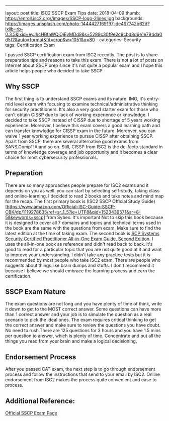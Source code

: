 ---
layout: post
title: ISC2 SSCP Exam Tips
date: 2018-04-09
thumb: https://enroll.isc2.org//images/SSCP-logo-2lines.jpg
backgrounds: https://images.unsplash.com/photo-1444427169197-de497742b62d?ixlib=rb-0.3.5&ixid=eyJhcHBfaWQiOjEyMDd9&s=5289c30f9e2c9cbd8d6e1e794da0d5f2&auto=format&fit=crop&w=1051&q=80
    - 
categories: Security    
tags: Certification Exam

I passed SSCP certification exam from ISC2 recently. The post is to share preparation tips and reasons to take this exam. There is not a lot of posts on Internet about SSCP prep since it's not quite a popular exam and I hope this article helps people who decided to take SSCP.

## Why SSCP

The first thing is to understand SSCP exams and its nature. IMO, it's entry-mid level exam with focusing to examine technical/administrative thinking for security practitioners. It's also a very good starter exam for those who can't obtain CISSP due to lack of working experience or knowledge. I decided to take  SSCP instead of CISSP due to shortage of 5 years working experience. Moreover, I believe this exam covers a good learning path and can transfer knowledge for CISSP exam in the future. Moreover, you can waive 1 year working experience to pursue CISSP after obtaining SSCP. Apart from SSCP, there are several alternative good exams from SANS,CompTIA and so on. Still, CISSP from ISC2 is the de-facto standard in terms of knowledge coverage and job opportunity and it becomes a clear choice for most cybersecurity professionals.

## Preparation

There are so many approaches people prepare for ISC2 exams and it depends on you as well. you can start by selecting self-study, taking class and online-learning. I decided to read 2 books and take notes and mind map for the recap. The first primary book is (ISC2 SSCP Official Study Guide)[https://www.amazon.com/Official-ISC-Guide-SSCP-CBK/dp/1119278635/ref=sr_1_5?ie=UTF8&qid=1523439571&sr=8-5&keywords=sscp] from Sybex. It's important Not to skip this book because it is designed to cover all 7 domains and topics and technical terms used in the book are the same with the questions from exam. Make sure to find the latest edition at the time of taking exam. The second book is [SCP Systems Security Certified Practitioner All-in-One Exam Guide, Second Edition](https://www.amazon.com/Systems-Security-Certified-Practitioner-Second/dp/1259583074/ref=sr_1_1?ie=UTF8&qid=1523439571&sr=8-1&keywords=sscp). I uses the all-in-one book as reference and didn't read back to back. it's good to read for a particular topic that you are not quite good at it and want to improve your understanding. I didn't take any practice tests but it is recommended by most people who take ISC2 exam. There are people who suggests about things like brain dumps and stuffs. I don't recommend it because I believe we should embrace the learning process and earn the certification. 

## SSCP Exam Nature

The exam questions are not long and you have plenty of time of think, write it down to get to the MOST correct answer. Some questions can have more than 1 correct answer and your job is to simulate the question as a real scenario to pick the ideal ones. The exam requires critical thinking to get the correct answer and make sure to review the questions you have doubt. No need to rush.There are 125 questions for 3 hours and you have 1.5 mins per question to answer, which is plenty of time. Concentrate and put all the things you read from your brain and make a logical decisioning. 

## Endorsement Process

After you passed CAT exam, the next step is to go through endorsement process and follow the instructions that send to your email by ISC2. Online endorsement from ISC2 makes the process quite convenient and ease to process.

## Additional Reference:

[Official SSCP Exam Page](https://www.isc2.org/en/Certifications/SSCP)


